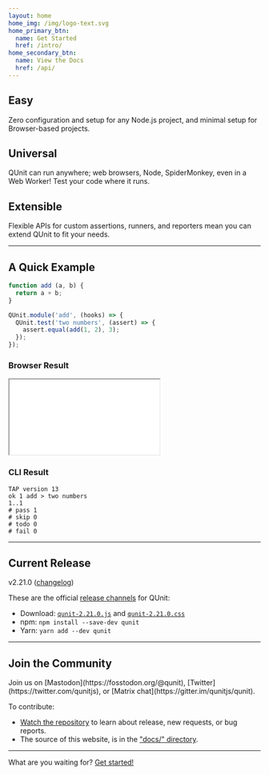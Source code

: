 ```yaml
---
layout: home
home_img: /img/logo-text.svg
home_primary_btn:
  name: Get Started
  href: /intro/
home_secondary_btn:
  name: View the Docs
  href: /api/
---
```


<section class="grid grid--small home-highlights">
  <div>
    <h2>Easy</h2>
    <p>Zero configuration and setup for any Node.js project, and minimal setup for Browser-based projects.</p>
  </div>

  <div>
    <h2>Universal</h2>
    <p>QUnit can run anywhere; web browsers, Node, SpiderMonkey, even in a Web Worker! Test your code where it runs.</p>
  </div>

  <div>
    <h2>Extensible</h2>
    <p>Flexible APIs for custom assertions, runners, and reporters mean you can extend QUnit to fit your needs.</p>
  </div>
</section>

---

## A Quick Example

```js
function add (a, b) {
  return a + b;
}

QUnit.module('add', (hooks) => {
  QUnit.test('two numbers', (assert) => {
    assert.equal(add(1, 2), 3);
  });
});
```

<div class="grid grid--split" markdown="1">

<div class="example-result" markdown="1">

### Browser Result

<iframe loading="lazy" title="The example test code running in the browser" src="/resources/example-add.html"></iframe>

</div>

<div class="example-result" markdown="1">

### CLI Result

```tap
TAP version 13
ok 1 add > two numbers
1..1
# pass 1
# skip 0
# todo 0
# fail 0
```

</div>

</div>

---

## Current Release

<p class="lead lead--center">v2.21.0 (<a href="https://github.com/qunitjs/qunit/blob/2.21.0/History.md">changelog</a>)</p>

These are the official [release channels](intro.md#download) for QUnit:

* Download: [`qunit-2.21.0.js`](https://code.jquery.com/qunit/qunit-2.21.0.js) and [`qunit-2.21.0.css`](https://code.jquery.com/qunit/qunit-2.21.0.css)
* npm: `npm install --save-dev qunit`
* Yarn: `yarn add --dev qunit`

---

## Join the Community

<p class="lead lead--center" markdown="1">Join us on [Mastodon](https://fosstodon.org/@qunit), [Twitter](https://twitter.com/qunitjs), or [Matrix chat](https://gitter.im/qunitjs/qunit).</p>

To contribute:

* [Watch the repository](https://github.com/qunitjs/qunit) to learn about release, new requests, or bug reports.
* The source of this website, is in the ["docs/" directory](https://github.com/qunitjs/qunit/tree/main/docs).

---

<p class="cta">What are you waiting for? <a href="{% link intro.md %}" class="button">Get started!</a></p>
